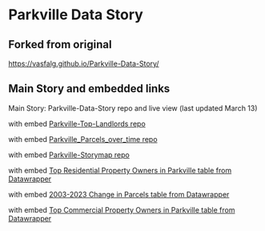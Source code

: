 # Parkville Data Story

## Forked from original
https://vasfalg.github.io/Parkville-Data-Story/

## Main Story and embedded links
Main Story: Parkville-Data-Story repo and live view  (last updated March 13)

with embed [Parkville-Top-Landlords repo](https://github.com/vasfalg/Parkville_Top_Landlords/) 

with embed [Parkville_Parcels_over_time repo](https://github.com/vasfalg/Parkville_Parcels_over_time/) 

with embed [Parkville-Storymap repo](https://github.com/vasfalg/Parkville-Storymap/) 

with embed [Top Residential Property Owners in Parkville table from Datawrapper](https://datawrapper.dwcdn.net/2aa6d/1/)

with embed [2003-2023 Change in Parcels table from Datawrapper](https://datawrapper.dwcdn.net/gTLI2/3/)

with embed [Top Commercial Property Owners in Parkville table from Datawrapper](https://datawrapper.dwcdn.net/725os/6/)

